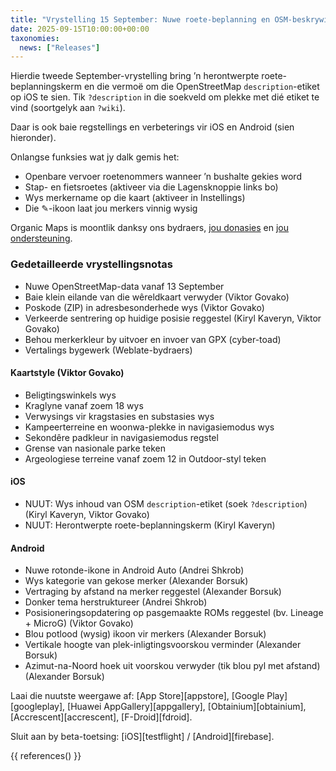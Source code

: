 ```yaml
---
title: "Vrystelling 15 September: Nuwe roete-beplanning en OSM-beskrywings"
date: 2025-09-15T10:00:00+00:00
taxonomies:
  news: ["Releases"]
---
```


Hierdie tweede September-vrystelling bring ’n herontwerpte roete-beplanningskerm en die vermoë om die OpenStreetMap `description`-etiket op iOS te sien. Tik `?description` in die soekveld om plekke met dié etiket te vind (soortgelyk aan `?wiki`).

Daar is ook baie regstellings en verbeterings vir iOS en Android (sien hieronder).

Onlangse funksies wat jy dalk gemis het:
- Openbare vervoer roetenommers wanneer ’n bushalte gekies word
- Stap- en fietsroetes (aktiveer via die Lagensknoppie links bo)
- Wys merkername op die kaart (aktiveer in Instellings)
- Die ✎-ikoon laat jou merkers vinnig wysig

Organic Maps is moontlik danksy ons bydraers, [jou donasies](@/donate/index.af.md) en [jou ondersteuning](@/contribute/index.md).

### Gedetailleerde vrystellingsnotas

- Nuwe OpenStreetMap-data vanaf 13 September
- Baie klein eilande van die wêreldkaart verwyder (Viktor Govako)
- Poskode (ZIP) in adresbesonderhede wys (Viktor Govako)
- Verkeerde sentrering op huidige posisie reggestel (Kiryl Kaveryn, Viktor Govako)
- Behou merkerkleur by uitvoer en invoer van GPX (cyber-toad)
- Vertalings bygewerk (Weblate-bydraers)

#### Kaartstyle (Viktor Govako)

- Beligtingswinkels wys
- Kraglyne vanaf zoem 18 wys
- Verwysings vir kragstasies en substasies wys
- Kampeerterreine en woonwa-plekke in navigasiemodus wys
- Sekondêre padkleur in navigasiemodus regstel
- Grense van nasionale parke teken
- Argeologiese terreine vanaf zoem 12 in Outdoor-styl teken

#### iOS

- NUUT: Wys inhoud van OSM `description`-etiket (soek `?description`) (Kiryl Kaveryn, Viktor Govako)
- NUUT: Herontwerpte roete-beplanningskerm (Kiryl Kaveryn)

#### Android

- Nuwe rotonde-ikone in Android Auto (Andrei Shkrob)
- Wys kategorie van gekose merker (Alexander Borsuk)
- Vertraging by afstand na merker reggestel (Alexander Borsuk)
- Donker tema herstruktureer (Andrei Shkrob)
- Posisioneringsopdatering op pasgemaakte ROMs reggestel (bv. Lineage + MicroG) (Viktor Govako)
- Blou potlood (wysig) ikoon vir merkers (Alexander Borsuk)
- Vertikale hoogte van plek-inligtingsvoorskou verminder (Alexander Borsuk)
- Azimut-na-Noord hoek uit voorskou verwyder (tik blou pyl met afstand) (Alexander Borsuk)

Laai die nuutste weergawe af: [App Store][appstore], [Google Play][googleplay], [Huawei AppGallery][appgallery], [Obtainium][obtainium], [Accrescent][accrescent], [F-Droid][fdroid].

Sluit aan by beta-toetsing: [iOS][testflight] / [Android][firebase].

{{ references() }}
